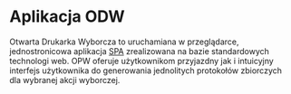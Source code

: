 # Aplikacja ODW 
Otwarta Drukarka Wyborcza to uruchamiana w przeglądarce, jednostronicowa aplikacja [SPA](https://en.wikipedia.org/wiki/Single-page_application) zrealizowana na bazie standardowych technologi web. OPW oferuje użytkownikom przyjazdny jak i intuicyjny interfejs użytkownika do generowania jednolitych protokołów zbiorczych dla wybranej akcji wyborczej. 


